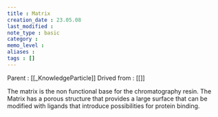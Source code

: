 ```yaml
---
title : Matrix
creation_date : 23.05.08
last_modified :
note_type : basic
category :
memo_level :
aliases : 
tags : []
---
```


Parent : [[_KnowledgeParticle]]
Drived from : [[]]

The matrix is the non functional base for the chromatography resin. The Matrix has a porous structure that provides a large surface that can be modified with ligands that introduce possibilities for protein binding.